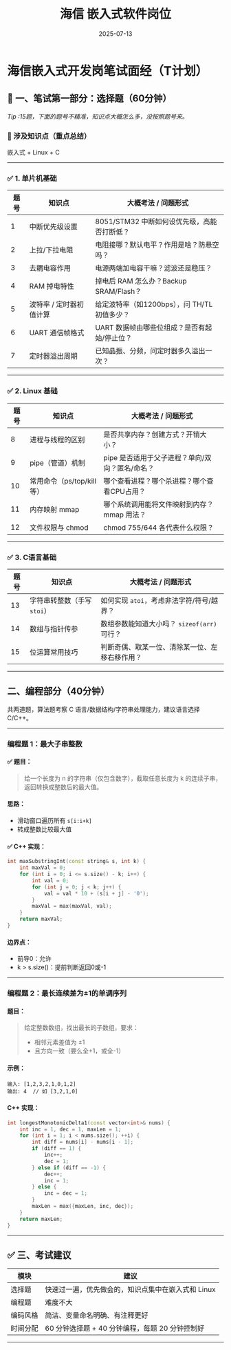 ﻿---
title: "海信 嵌入式软件岗位"
date: 2025-07-13
categories: Fall_Reviews
tags: [面经, 海信, 嵌入式软件]
layout: note
---


# 海信嵌入式开发岗笔试面经（T计划）

## 📘 一、笔试第一部分：选择题（60分钟）
*Tip :15题，下面的题号不精准，知识点大概怎么多，没按照题号来。*

### 🧩 涉及知识点（重点总结）
嵌入式 + Linux + C

---

### ✅ 1. 单片机基础

| 题号 | 知识点           | 大概考法 / 问题形式                    |
| -- | ------------- | ------------------------------ |
| 1  | 中断优先级设置       | 8051/STM32 中断如何设优先级，高能否打断低？    |
| 2  | 上拉/下拉电阻       | 电阻接哪？默认电平？作用是啥？防悬空吗？           |
| 3  | 去耦电容作用        | 电源两端加电容干嘛？滤波还是稳压？              |
| 4  | RAM 掉电特性      | 掉电后 RAM 怎么办？Backup SRAM/Flash？ |
| 5  | 波特率 / 定时器初值计算 | 给定波特率（如1200bps），问 TH/TL 初值多少？  |
| 6  | UART 通信帧格式    | UART 数据帧由哪些位组成？是否有起始/停止位？      |
| 7  | 定时器溢出周期       | 已知晶振、分频，问定时器多久溢出一次？            |

---

### ✅ 2. Linux 基础

| 题号 | 知识点                | 大概考法 / 问题形式                 |
| -- | ------------------ | --------------------------- |
| 8  | 进程与线程的区别           | 是否共享内存？创建方式？开销大小？           |
| 9  | pipe（管道）机制         | pipe 是否适用于父子进程？单向/双向？匿名/命名？ |
| 10 | 常用命令（ps/top/kill等） | 哪个查看进程？哪个杀进程？哪个查看CPU占用？     |
| 11 | 内存映射 mmap          | 哪个系统调用能将文件映射到内存？ mmap 用法？   |
| 12 | 文件权限与 chmod        | chmod 755/644 各代表什么权限？      |

---

### ✅ 3. C语言基础

| 题号 | 知识点               | 大概考法 / 问题形式                           |
| -- | ----------------- | ------------------------------------- |
| 13 | 字符串转整数（手写 `stoi`） | 如何实现 `atoi`，考虑非法字符/符号/越界？             |
| 14 | 数组与指针传参           | 数组参数能知道大小吗？ `sizeof(arr)` 可行？         |
| 15 | 位运算常用技巧           | 判断奇偶、取某一位、清除某一位、左移右移作用？               |



---

## 二、编程部分（40分钟）

共两道题，算法题考察 C 语言/数据结构/字符串处理能力，建议语言选择 C/C++。

---

### 编程题 1：最大子串整数

#### ✅ 题目：

> 给一个长度为 n 的字符串（仅包含数字），截取任意长度为 k 的连续子串，返回转换成整数后的最大值。

####  思路：

* 滑动窗口遍历所有 `s[i:i+k]`
* 转成整数比较最大值

#### ✅ C++ 实现：

```cpp
int maxSubstringInt(const string& s, int k) {
    int maxVal = 0;
    for (int i = 0; i <= s.size() - k; i++) {
        int val = 0;
        for (int j = 0; j < k; j++) {
            val = val * 10 + (s[i + j] - '0');
        }
        maxVal = max(maxVal, val);
    }
    return maxVal;
}
```

#### 边界点：

* 前导0：允许
* k > s.size()：提前判断返回0或-1

---

### 编程题 2：最长连续差为±1的单调序列

#### 题目：

> 给定整数数组，找出最长的子数组，要求：
>
> * 相邻元素差值为 ±1
> * 且方向一致（要么全+1，或全-1）

#### 示例：

```
输入: [1,2,3,2,1,0,1,2]
输出: 4  // 如 [3,2,1,0]
```

#### C++ 实现：

```cpp
int longestMonotonicDelta1(const vector<int>& nums) {
    int inc = 1, dec = 1, maxLen = 1;
    for (int i = 1; i < nums.size(); ++i) {
        int diff = nums[i] - nums[i - 1];
        if (diff == 1) {
            inc++;
            dec = 1;
        } else if (diff == -1) {
            dec++;
            inc = 1;
        } else {
            inc = dec = 1;
        }
        maxLen = max({maxLen, inc, dec});
    }
    return maxLen;
}
```

---

## ✅ 三、考试建议

| 模块   | 建议                             |
| ---- | ------------------------------ |
| 选择题  | 快速过一遍，优先做会的，知识点集中在嵌入式和 Linux   |
| 编程题  | 难度不大               |
| 编码风格 | 简洁、变量命名明确、有注释更好                |
| 时间分配 | 60 分钟选择题 + 40 分钟编程，每题 20 分钟控制好 |

---

